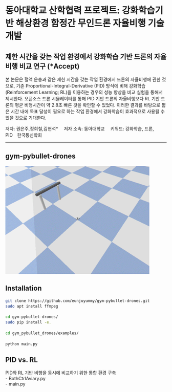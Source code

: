 # 동아대학교 산학협력 프로젝트: 강화학습기반 해상환경 함정간 무인드론 자율비행 기술 개발


## 제한 시간을 갖는 작업 환경에서 강화학습 기반 드론의 자율비행 비교 연구 (*Accept)

 본 논문은 혈액 운송과 같은 제한 시간을 갖는 작업 환경에서 드론의 자율비행에 관한 것으로, 기존 Proportional-Integral-Derivative (PID) 방식에 비해 강화학습(Reinforcement Learning; RL)을 이용하는 경우의 성능 향상을 비교 실험을 통해서 제시한다. 오픈소스 드론 시뮬레이터를 통해 PID 기반 드론의 자율비행보다 RL 기반 드론의 평균 비행시간이 약 2.8초 빠른 것을 확인할 수 있었다. 이러한 결과를 바탕으로 짧은 시간 내에 목표 달성이 필요로 하는 작업 환경에서 강화학습이 효과적으로 사용될 수 있을 것으로 기대한다.

저자: 권은주,정희철,김현석*
 저자 소속: 동아대학교 
 키워드: 강화학습, 드론, PID 한국통신학회
 
---
## gym-pybullet-drones 
<img src="files/readme_images/RL.gif" alt="control info" width="450">

## Installation

```sh
git clone https://github.com/eunjuyummy/gym-pybullet-drones.git
sudo apt install ffmpeg

cd gym-pybullet-drones/
sudo pip install -e.

cd gym_pybullet_drones/examples/

python main.py
```
## PID vs. RL
PID와 RL 기반 비행을 동시에 비교하기 위한 통합 환경 구축
<br/>- BothCtrlAviary.py
<br/>- main.py
